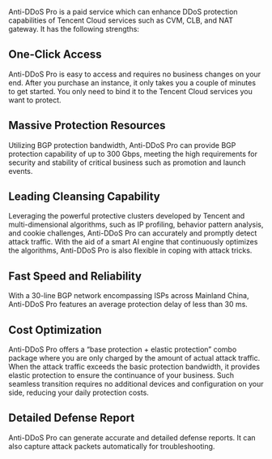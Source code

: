 Anti-DDoS Pro is a paid service which can enhance DDoS protection capabilities of Tencent Cloud services such as CVM, CLB, and NAT gateway. It has the following strengths:
## One-Click Access
Anti-DDoS Pro is easy to access and requires no business changes on your end. After you purchase an instance, it only takes you a couple of minutes to get started. You only need to bind it to the Tencent Cloud services you want to protect.

## Massive Protection Resources
Utilizing BGP protection bandwidth, Anti-DDoS Pro can provide BGP protection capability of up to 300 Gbps, meeting the high requirements for security and stability of critical business such as promotion and launch events.

## Leading Cleansing Capability
Leveraging the powerful protective clusters developed by Tencent and multi-dimensional algorithms, such as IP profiling, behavior pattern analysis, and cookie challenges, Anti-DDoS Pro can accurately and promptly detect attack traffic. With the aid of a smart AI engine that continuously optimizes the algorithms, Anti-DDoS Pro is also flexible in coping with attack tricks.

## Fast Speed and Reliability
With a 30-line BGP network encompassing ISPs across Mainland China, Anti-DDoS Pro features an average protection delay of less than 30 ms.

## Cost Optimization
Anti-DDoS Pro offers a “base protection + elastic protection” combo package where you are only charged by the amount of actual attack traffic. When the attack traffic exceeds the basic protection bandwidth, it provides elastic protection to ensure the continuance of your business. Such seamless transition requires no additional devices and configuration on your side, reducing your daily protection costs.

## Detailed Defense Report
Anti-DDoS Pro can generate accurate and detailed defense reports. It can also capture attack packets automatically for troubleshooting.
